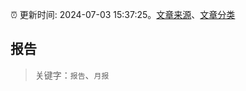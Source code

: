 :alarm_clock: 更新时间: 2024-07-03 15:37:25。[文章来源](/README.md)、[文章分类](/TAGS.md)

## 报告


> 关键字：`报告`、`月报`



